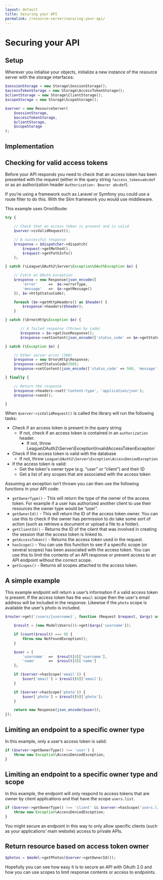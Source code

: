 ```yaml
---
layout: default
title: Securing your API
permalink: /resource-server/securing-your-api/
---
```


# Securing your API

## Setup

Wherever you intialise your objects, initialize a new instance of the resource server with the storage interfaces:

~~~ php
$sessionStorage = new Storage\SessionStorage();
$accessTokenStorage = new Storage\AccessTokenStorage();
$clientStorage = new Storage\ClientStorage();
$scopeStorage = new Storage\ScopeStorage();

$server = new ResourceServer(
    $sessionStorage,
    $accessTokenStorage,
    $clientStorage,
    $scopeStorage
);
~~~


## Implementation

##  Checking for valid access tokens

Before your API responds you need to check that an access token has been presented with the request (either in the query string `?access_token=abcdef` or as an authorization header `Authorization: Bearer abcdef`).

If you’re using a framework such as Laravel or Symfony you could use a route filter to do this. With the Slim framework you would use middleware.

This example uses Orno\Route:

~~~ php
try {

    // Check that an access token is present and is valid
    $server->isValidRequest();

    // A successful response
    $response = $dispatcher->dispatch(
        $request->getMethod(),
        $request->getPathInfo()
    );

} catch (\League\OAuth2\Server\Exception\OAuthException $e) {

    // Catch an OAuth exception
    $response = new Response(json_encode([
        'error'     =>  $e->errorType,
        'message'   =>  $e->getMessage()
    ]), $e->httpStatusCode);

    foreach ($e->getHttpHeaders() as $header) {
        $response->headers($header);
    }

} catch (\Orno\Http\Exception $e) {

       // A failed response (thrown by code)
       $response = $e->getJsonResponse();
       $response->setContent(json_encode(['status_code' => $e->getStatusCode(), 'message' => $e->getMessage()]));

} catch (\Exception $e) {

    // Other server error (500)
    $response = new Orno\Http\Response;
    $response->setStatusCode(500);
    $response->setContent(json_encode(['status_code' => 500, 'message' => $e->getMessage()]));

} finally {

    // Return the response
    $response->headers->set('Content-type', 'application/json');
    $response->send();

}
~~~

When `$server->isValidRequest()` is called the library will run the following tasks:

* Check if an access token is present in the query string
    * If not, check if an access token is contained in an `authorization` header.
        * If not, throw League\OAuth2\Server\Exception\InvalidAccessTokenException`
* Check if the access token is valid with the database
    * If not, throw `League\OAuth2\Server\Exception\AccessDeniedException`
* If the access token is valid:
    * Get the token's owner type (e.g. “user” or “client”) and their ID
    * Get a list of any scopes that are associated with the access token

Assuming an exception isn’t thrown you can then use the following functions in your API code:

* `getOwnerType()` - This will return the type of the owner of the access token. For example if a user has authorized another client to use their resources the owner type would be “user”.
* `getOwnerId()` - This will return the ID of the access token owner. You can use this to check if the owner has permission to do take some sort of action (such as retrieve a document or upload a file to a folder).
* `getClientId()` - Returns the ID of the client that was involved in creating the session that the access token is linked to.
* `getAccessToken()` - Returns the access token used in the request.
* `hasScope()` - You can use this function to see if a specific scope (or several scopes) has been associated with the access token. You can use this to limit the contents of an API response or prevent access to an API endpoint without the correct scope.
* `getScopes()` - Returns all scopes attached to the access token.

## A simple example

This example endpoint will return a user’s information if a valid access token is present. If the access token has the `email` scope then the user's email address will be included in the response. Likewise if the `photo` scope is available the user's photo is included.

~~~ php
$router->get('/users/{username}', function (Request $request, $args) use ($server) {

    $result = (new Model\Users())->get($args['username']);

    if (count($result) === 0) {
        throw new NotFoundException();
    }

    $user = [
        'username'  =>  $result[0]['username'],
        'name'      =>  $result[0]['name']
    ];

    if ($server->hasScope('email')) {
        $user['email'] = $result[0]['email'];
    }

    if ($server->hasScope('photo')) {
        $user['photo'] = $result[0]['photo'];
    }

    return new Response(json_encode($user));
});
~~~

## Limiting an endpoint to a specific owner type

In this example, only a user’s access token is valid:

~~~ php
if ($server->getOwnerType() !== 'user') {
    throw new Exception\AccessDeniedException;
}
~~~

## Limiting an endpoint to a specific owner type and scope

In this example, the endpoint will only respond to access tokens that are owner by client applications and that have the scope `users.list`.

~~~ php
if ($server->getOwnerType() !== 'client' && $server->hasScope('users.list')) {
    throw new Exception\AccessDeniedException;
}
~~~

You might secure an endpoint in this way to only allow specific clients (such as your applications’ main website) access to private APIs.

## Return resource based on access token owner

~~~ php
$photos = $model->getPhotos($server->getOwnerId());
~~~


Hopefully you can see how easy it is to secure an API with OAuth 2.0 and how you can use scopes to limit response contents or access to endpoints.